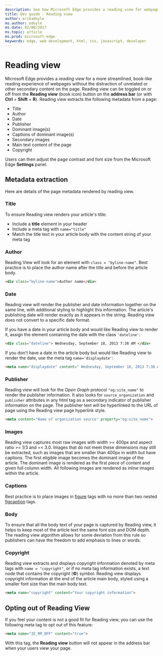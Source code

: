 ---description: See how Microsoft Edge provides a reading view for webpages to enable add-free reading.
title: Dev guide - Reading view
author: erikadoyle
ms.author: edoyle
ms.date: 02/08/2017
ms.topic: article
ms.prod: microsoft-edge
keywords: edge, web development, html, css, javascript, developer
---# Reading viewMicrosoft Edge provides a *reading view* for a more streamlined, book-like reading experience of webpages without the distraction of unrelated or other secondary content on the page. Reading view can be toggled on or off from the **Reading view** (book icon) button on the **address bar** (or with **Ctrl** + **Shift** + **R**). Reading view extracts the following metadata from a page:* Title* Author* Date* Publisher* Dominant image(s)* Captions of dominant image(s)* Secondary images* Main text content of the page* CopyrightUsers can then adjust the page contrast and font size from the Microsoft Edge **Settings** panel.## Metadata extractionHere are details of the page metadata rendered by reading view.### TitleTo ensure Reading view renders your article's title:* Include a **title** element in your header* Include a meta tag with `name="title"`* Match the title text in your article body with the content string of your meta tag### AuthorReading View will look for an element with `class = "byline-name"`. Best practice is to place the author name after the title and before the article body.```html<div class="byline-name">Author name</div>```### DateReading view will render the publisher and date information together on the same line, with additional styling to highlight this information. The article's publishing date will render exactly as it appears in the string. Reading view does not convert to a specific date format.If you have a date in your article body and would like Reading view to render it, assign the element containing the date with the class `'dateline'`:```html<div class="dateline"> Wednesday, September 18, 2013 7:38 AM </div>```If you don't have a date in the article body but would like Reading view to render the date, use the meta tag `name='displaydate'`:```html<meta name="displaydate" content=" Wednesday, September 18, 2013 7:38 AM ">```### PublisherReading view will look for the *Open Graph* protocol `"og:site_name"` to render the publisher information. It also looks for `source_organization` and `publisher` attributes in any html tag as a secondary indicator of publisher information on the page. The publisher text will be hyperlinked to the URL of page using the Reading view page hyperlink style.```html<meta content="Name of organization source" property="og:site_name">```### ImagesReading view captures most raw images with width >= 400px and aspect ratio >= 1/3 and =< 3.0. Images that do not meet these dimensions may still be extracted, such as images that are smaller than 400px in width but have captions. The first eligible image becomes the dominant image of the article. The dominant image is rendered as the first piece of content and given full column width. All following images are rendered as inline images within the article.### CaptionsBest practice is to place images in [figure](https://msdn.microsoft.com/en-us/library/gg593038(v=vs.85).aspx) tags with no more than two nested [figcaption](https://msdn.microsoft.com/en-us/library/gg593037(v=vs.85).aspx) tags.### BodyTo ensure that all the body text of your page is captured by Reading view, it helps to keep most of the article text the same font size and DOM depth. The reading view algorithm allows for some deviation from this rule so publishers can have the freedom to add emphasis to lines or words.### CopyrightReading view extracts and displays copyright information denoted by meta tags with `name = "copyright"`, or if no meta tag information exists, a text node that contains the copyright (**©**) symbol. Reading view displays copyright information at the end of the article main body, styled using a smaller font size than the main body text.```html<meta name="copyright" content="Your copyright information">```## Opting out of Reading ViewIf you feel your content is not a good fit for Reading view, you can use the following meta tag to opt out of this feature:```html<meta name="IE_RM_OFF" content="true">```With this tag, the **Reading view** button will not appear in the address bar when your users view your page.